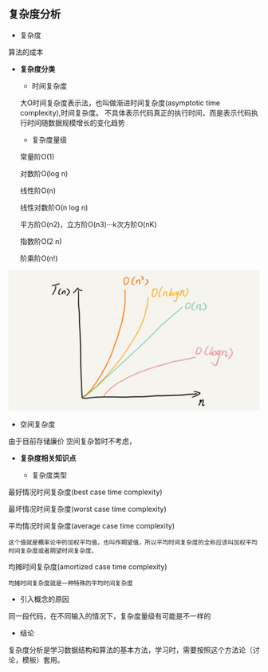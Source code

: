 ## 复杂度分析
+ 复杂度

算法的成本
+ **复杂度分类**
   + 时间复杂度
   
   大O时间复杂度表示法，也叫做渐进时间复杂度(asymptotic time complexity),时间复杂度。
   不具体表示代码真正的执行时间，而是表示代码执行时间随数据规模增长的变化趋势
   
   + 复杂度量级
   
    常量阶O(1)
    
    对数阶O(log n)
    
    线性阶O(n)
    
    线性对数阶O(n log n)
    
    平方阶O(n2)，立方阶O(n3)···k次方阶O(nK)
    
    指数阶O(2 n)
    
    阶乘阶O(n!)

![](./../image/img1-2.png)

   + 空间复杂度
   
由于目前存储廉价 空间复杂暂时不考虑，

+ **复杂度相关知识点**

   + 复杂度类型

最好情况时间复杂度(best case time complexity)

最坏情况时间复杂度(worst case time complexity)

平均情况时间复杂度(average case time complexity)
``` 
这个值就是概率论中的加权平均值，也叫作期望值，所以平均时间复杂度的全称应该叫加权平均时间复杂度或者期望时间复杂度。
```
均摊时间复杂度(amortized case time complexity)
``` 
均摊时间复杂度就是一种特殊的平均时间复杂度
```

+ 引入概念的原因

同一段代码，在不同输入的情况下，复杂度量级有可能是不一样的

+ 结论

复杂度分析是学习数据结构和算法的基本方法，学习时，需要按照这个方法论（讨论，模板）套用。